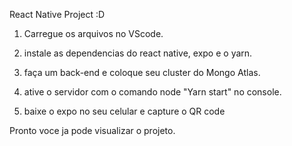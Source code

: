 React Native Project :D

1. Carregue os arquivos no VScode.

2. instale as dependencias do react native, expo e o yarn.

3. faça um back-end e coloque seu cluster do Mongo Atlas.

4. ative o servidor com o comando node "Yarn start" no console. 

5. baixe o expo no seu celular e capture o QR code

Pronto voce ja pode visualizar o projeto.
